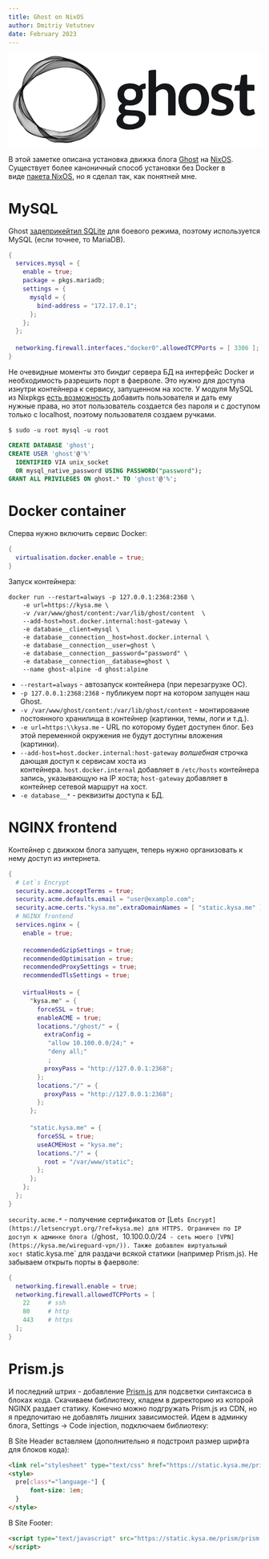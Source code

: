 ```yaml
---
title: Ghost on NixOS
author: Dmitriy Vetutnev
date: February 2023
---
```

![](ghost-logo-dark.png)

В этой заметке описана установка движка блога [Ghost](https://ghost.org/?ref=kysa.me) на [NixOS](https://nixos.org/?ref=kysa.me). Существует более каноничный способ установки без Docker в виде [пакета NixOS](https://notes.abhinavsarkar.net/2022/ghost-on-nixos?ref=kysa.me), но я сделал так, как понятней мне.

# MySQL

Ghost [задеприкейтил SQLite](https://ghost.org/docs/faq/supported-databases/?ref=kysa.me) для боевого режима, поэтому используется MySQL (если точнее, то MariaDB).

```nix
{
  services.mysql = {
    enable = true;
    package = pkgs.mariadb;
    settings = {
      mysqld = {
        bind-address = "172.17.0.1";
      };
    };
  };

  networking.firewall.interfaces."docker0".allowedTCPPorts = [ 3306 ];
}
```

Не очевидные моменты это биндиг сервера БД на интерфейс Docker и необходимость разрешить порт в фаерволе. Это нужно для доступа изнутри контейнера к сервису, запущенном на хосте. У модуля MySQL из Nixpkgs [есть возможность](https://github.com/NixOS/nixpkgs/blob/master/nixos/modules/services/databases/mysql.nix?ref=kysa.me#L192) добавить пользователя и дать ему нужные права, но этот пользователь создается без пароля и с доступом только с localhost, поэтому пользователя создаем ручками.

```shell
$ sudo -u root mysql -u root
```

```sql
CREATE DATABASE 'ghost';
CREATE USER 'ghost'@'%'
  IDENTIFIED VIA unix_socket
  OR mysql_native_password USING PASSWORD("password");
GRANT ALL PRIVILEGES ON ghost.* TO 'ghost'@'%';
```

# Docker container

Сперва нужно включить сервис Docker:

```nix
{
  virtualisation.docker.enable = true;
}
```

Запуск контейнера:

```shell
docker run --restart=always -p 127.0.0.1:2368:2368 \
	-e url=https://kysa.me \
	-v /var/www/ghost/content:/var/lib/ghost/content  \
	--add-host=host.docker.internal:host-gateway \
	-e database__client=mysql \
	-e database__connection__host=host.docker.internal \
	-e database__connection__user=ghost \
	-e database__connection__password="password" \
	-e database__connection__database=ghost \
	--name ghost-alpine -d ghost:alpine
```

- `--restart=always` - автозапуск контейнера (при перезагрузке ОС).
- `-p 127.0.0.1:2368:2368` - публикуем порт на котором запущен наш Ghost.
- `-v /var/www/ghost/content:/var/lib/ghost/content` - монтирование постоянного хранилища в контейнер (картинки, темы, логи и т.д.).
- `-e url=https:\\kysa.me` - URL по которому будет доступен блог. Без этой переменной окружения не будут доступны вложения (картинки).
- `--add-host=host.docker.internal:host-gateway` _волшебная_ строчка дающая доступ к сервисам хоста из контейнера. `host.docker.internal` добавляет в `/etc/hosts` контейнера запись, указывающую на IP хоста; `host-gateway` добавляет в контейнер сетевой маршрут на хост.
- `-e database__*` - реквизиты доступа к БД.

# NGINX frontend

Контейнер с движком блога запущен, теперь нужно организовать к нему доступ из интернета.

```nix
{
  # Let`s Encrypt
  security.acme.acceptTerms = true;
  security.acme.defaults.email = "user@example.com";
  security.acme.certs."kysa.me".extraDomainNames = [ "static.kysa.me" ];
  # NGINX frontend
  services.nginx = {
    enable = true;

    recommendedGzipSettings = true;
    recommendedOptimisation = true;
    recommendedProxySettings = true;
    recommendedTlsSettings = true;

    virtualHosts = {
      "kysa.me" = {
        forceSSL = true;
        enableACME = true;
        locations."/ghost/" = {
          extraConfig =
           "allow 10.100.0.0/24;" +
           "deny all;"
           ;
          proxyPass = "http://127.0.0.1:2368";
        };
        locations."/" = {
          proxyPass = "http://127.0.0.1:2368";
        };
      };

      "static.kysa.me" = {
        forceSSL = true;
        useACMEHost = "kysa.me";
        locations."/" = {
          root = "/var/www/static";
        };
      };
    };
  };
}
```

`security.acme.*` - получение сертификатов от [Let`s Encrypt](https://letsencrypt.org/?ref=kysa.me) для HTTPS. Ограничен по IP доступ к админке блога (`/ghost`, `10.100.0.0/24` - сеть моего [VPN](https://kysa.me/wireguard-vpn/)). Также добавлен виртуальный хост `static.kysa.me` для раздачи всякой статики (например Prism.js). Не забываем открыть порты в фаерволе:

```nix
{
  networking.firewall.enable = true;
  networking.firewall.allowedTCPPorts = [
    22     # ssh
    80     # http
    443    # https
  ];
}
```

# Prism.js

И последний штрих - добавление [Prism.js](https://prismjs.com/?ref=kysa.me) для подсветки синтаксиса в блоках кода. Скачиваем библиотеку, кладем в директорию из которой NGINX раздает статику. Конечно можно подгружать Prism.js из CDN, но я предпочитаю не добавлять лишних зависимостей. Идем в админку блога, Settings -> Code injection, подключаем библиотеку:

В Site Header вставляем (дополнительно я подстроил размер шрифта для блоков кода):

```html
<link rel="stylesheet" type="text/css" href="https://static.kysa.me/prism/prism.css"/>
<style>
  pre[class*="language-"] {
      font-size: 1em;
  }
</style>
```

В Site Footer:

```html
<script type="text/javascript" src="https://static.kysa.me/prism/prism.js">
</script>
```

